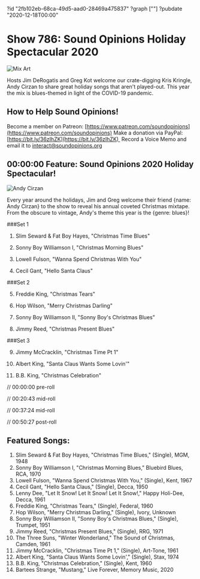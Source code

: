 ?id "2fb102eb-68ca-49d5-aad0-28469a475837"
?graph [""]
?pubdate "2020-12-18T00:00"
# Show 786: Sound Opinions Holiday Spectacular 2020
![Mix Art](https://static.soundopinions.org/images/2020/img_6530.jpeg)

Hosts Jim DeRogatis and Greg Kot welcome our crate-digging Kris Kringle, Andy Cirzan to share great holiday songs that aren't played-out. This year the mix is blues-themed in light of the COVID-19 pandemic. 


## How to Help Sound Opinions!

Become a member on Patreon: [https://www.patreon.com/soundopinions](https://www.patreon.com/soundopinions)
Make a donation via PayPal: [https://bit.ly/36zIhZK](https://bit.ly/36zIhZK) 
Record a Voice Memo and email it to [interact@soundopinions.org](interact@soundopinions.org) 

## 00:00:00 Feature: Sound Opinions 2020 Holiday Spectacular!
![Andy Cirzan](https://static.soundopinions.org/images/2020/img_6549.jpeg)

Every year around the holidays, Jim and Greg welcome their friend {name: Andy Cirzan} to the show to reveal his annual coveted Christmas mixtape. From the obscure to vintage, Andy's theme this year is the {genre: blues}!

###Set 1
1. Slim Seward & Fat Boy Hayes, "Christmas Time Blues"

2. Sonny Boy Williamson I, "Christmas Morning Blues"

3. Lowell Fulson, "Wanna Spend Christmas With You"

4. Cecil Gant, "Hello Santa Claus"


###Set 2


5. Freddie King, "Christmas Tears"

6. Hop Wilson, "Merry Christmas Darling"

7. Sonny Boy Williamson II, "Sonny Boy's Christmas Blues"

8. Jimmy Reed, "Christmas Present Blues"


###Set 3

9. Jimmy McCracklin, "Christmas Time Pt 1"

10. Albert King, "Santa Claus Wants Some Lovin'"

11.  B.B. King, "Christmas Celebration" 





// 00:00:00 pre-roll

// 00:20:43 mid-roll

// 00:37:24 mid-roll

// 00:50:27 post-roll


## Featured Songs:

1. Slim Seward & Fat Boy Hayes, "Christmas Time Blues," (Single), MGM, 1948
1. Sonny Boy Williamson I, "Christmas Morning Blues," Bluebird Blues, RCA, 1970
1. Lowell Fulson, "Wanna Spend Christmas With You," (Single), Kent, 1967
1. Cecil Gant, "Hello Santa Claus," (Single), Decca, 1950
1. Lenny Dee, "Let It Snow! Let It Snow! Let It Snow!," Happy Holi-Dee, Decca, 1961
1. Freddie King, "Christmas Tears," (Single), Federal, 1960
1. Hop Wilson, "Merry Christmas Darling," (Single), Ivory, Unknown
1. Sonny Boy Williamson II, "Sonny Boy's Christmas Blues," (Single), Trumpet, 1951
1. Jimmy Reed, "Christmas Present Blues," (Single), RRG, 1971
1. The Three Suns, "Winter Wonderland," The Sound of Christmas, Camden, 1961
1. Jimmy McCracklin, "Christmas Time Pt 1," (Single), Art-Tone, 1961
1. Albert King, "Santa Claus Wants Some Lovin'," (Single), Stax, 1974
1. B.B. King, "Christmas Celebration," (Single), Kent, 1960
1. Bartees Strange, "Mustang," Live Forever, Memory Music, 2020